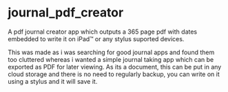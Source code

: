 # journal_pdf_creator
A pdf journal creator app which outputs a 365 page pdf with dates embedded to write it on iPad™ or any stylus suported devices.

This was made as i was searching for good journal apps and found them too cluttered whereas i wanted a simple journal taking app which can be exported as PDF for later viewing. As its a document, this can be put in any cloud storage and there is no need to regularly backup, you can write on it using a stylus and it will save it.
